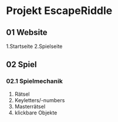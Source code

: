 # **Projekt EscapeRiddle**

## 01 Website

1.Startseite
2.Spielseite

## 02 Spiel

### 02.1 Spielmechanik

1. Rätsel
2. Keyletters/-numbers
3. Masterrätsel
4. klickbare Objekte
